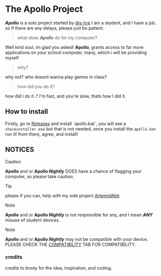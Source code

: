 # The Apollo Project
**_Apollo_** is a solo project started by [@s-hre](https://github.com/s-hre) I am a student, and I have a job.
so if there are any delays, please just be patient.
> what does **_Apollo_** do for my computer?

Well kind soul, im glad you asked!
**Apollo**, grants access to far more applications on your school computer,
many, which i will be providing myself
> why?

why not? who doesnt wanna play games in class?
> how did you do it?

how did i do it..? I'm fast, and you're slow, thats how I did it.



## How to install
Firstly, go to [Releases]([https://github.com/s-hre/Apollo-Project/releases/tag/v0.1](https://github.com/s-hre/Apollo/releases)) and install `apollo.bat`, you will see a `shaveinstaller.exe` but that is not needed,
once you install the `apollo.bat` run it! from there, agree, and install!

## NOTICES
> [!CAUTION]
> **Apollo** and or **Apollo _Nightly_** DOES have a chance of flagging your computer, so please take caution.

> [!tip]
> please if you can, help with my side project [ArtemisWeb](https://github.com/s-hre/ArtemisWeb)

> [!NOTE]
> **Apollo** and or **Apollo _Nightly_** is not responsible for any, and I mean **_ANY_** misuse of student devices.

> [!NOTE]
> **Apollo** and or **Apollo _Nightly_** may not be compatible with your device. PLEASE CHECK THE [COMPATIBILITY](https://github.com/s-hre/Apollo/blob/main/COMPATABILITY.md) TAB FOR COMPATIBILITY.

### credits
credits to brody for the idea, inspiration, and coding.

